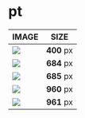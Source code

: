 # pt

| IMAGE | SIZE |
|-------|:----:|
| ![](images/fmd_pt_400x300.jpg) | **400** px |
| ![](images/fmd_pt_684x600.jpg) | **684** px |
| ![](images/fmd_pt_685x600.jpg) | **685** px |
| ![](images/fmd_pt_960x800.jpg) | **960** px |
| ![](images/fmd_pt_961x800.jpg) | **961** px |
